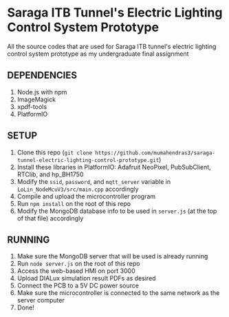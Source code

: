 # Saraga ITB Tunnel's Electric Lighting Control System Prototype
All the source codes that are used for Saraga ITB tunnel's electric lighting control system prototype as my undergraduate final assignment

## DEPENDENCIES
1. Node.js with npm
2. ImageMagick
3. xpdf-tools
4. PlatformIO

## SETUP
1. Clone this repo (`git clone https://github.com/mumahendras3/saraga-tunnel-electric-lighting-control-prototype.git`)
2. Install these libraries in PlatformIO: Adafruit NeoPixel, PubSubClient, RTClib, and hp_BH1750
3. Modify the `ssid`, `password`, and `mqtt_server` variable in `LoLin_NodeMcuV3/src/main.cpp` accordingly
4. Compile and upload the microcontroller program
5. Run `npm install` on the root of this repo
6. Modify the MongoDB database info to be used in `server.js` (at the top of that file) accordingly

## RUNNING
1. Make sure the MongoDB server that will be used is already running
1. Run `node server.js` on the root of this repo
2. Access the web-based HMI on port 3000
3. Upload DIALux simulation result PDFs as desired
4. Connect the PCB to a 5V DC power source
5. Make sure the microcontroller is connected to the same network as the server computer
6. Done!